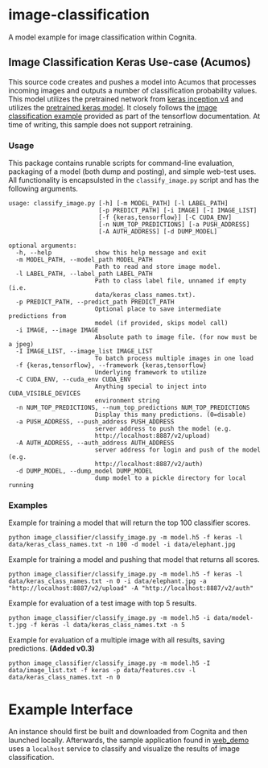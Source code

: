 # image-classification
A model example for image classification within Cognita.

## Image Classification Keras Use-case (Acumos)
This source code creates and pushes a model into Acumos that processes
incoming images and outputs a number of classification probability values.
This model utilizes the pretrained network from [keras inception v4](https://github.com/kentsommer/keras-inceptionV4)
and utilizes the [pretrained keras model](https://github.com/kentsommer/keras-inceptionV4/releases).
It closely follows the [image classification example](https://tensorflow.org/tutorials/image_recognition/)
provided as part of the tensorflow documentation.
At time of writing, this sample does not support retraining.

### Usage
This package contains runable scripts for command-line evaluation,
packaging of a model (both dump and posting), and simple web-test
uses.   All functionality is encapsulsted in the `classify_image.py`
script and has the following arguments.

```
usage: classify_image.py [-h] [-m MODEL_PATH] [-l LABEL_PATH]
                         [-p PREDICT_PATH] [-i IMAGE] [-I IMAGE_LIST]
                         [-f {keras,tensorflow}] [-C CUDA_ENV]
                         [-n NUM_TOP_PREDICTIONS] [-a PUSH_ADDRESS]
                         [-A AUTH_ADDRESS] [-d DUMP_MODEL]

optional arguments:
  -h, --help            show this help message and exit
  -m MODEL_PATH, --model_path MODEL_PATH
                        Path to read and store image model.
  -l LABEL_PATH, --label_path LABEL_PATH
                        Path to class label file, unnamed if empty (i.e.
                        data/keras_class_names.txt).
  -p PREDICT_PATH, --predict_path PREDICT_PATH
                        Optional place to save intermediate predictions from
                        model (if provided, skips model call)
  -i IMAGE, --image IMAGE
                        Absolute path to image file. (for now must be a jpeg)
  -I IMAGE_LIST, --image_list IMAGE_LIST
                        To batch process multiple images in one load
  -f {keras,tensorflow}, --framework {keras,tensorflow}
                        Underlying framework to utilize
  -C CUDA_ENV, --cuda_env CUDA_ENV
                        Anything special to inject into CUDA_VISIBLE_DEVICES
                        environment string
  -n NUM_TOP_PREDICTIONS, --num_top_predictions NUM_TOP_PREDICTIONS
                        Display this many predictions. (0=disable)
  -a PUSH_ADDRESS, --push_address PUSH_ADDRESS
                        server address to push the model (e.g.
                        http://localhost:8887/v2/upload)
  -A AUTH_ADDRESS, --auth_address AUTH_ADDRESS
                        server address for login and push of the model (e.g.
                        http://localhost:8887/v2/auth)
  -d DUMP_MODEL, --dump_model DUMP_MODEL
                        dump model to a pickle directory for local running
```


### Examples
Example for training a model that will return the top 100 classifier scores.
```
python image_classifier/classify_image.py -m model.h5 -f keras -l data/keras_class_names.txt -n 100 -d model -i data/elephant.jpg
```

Example for training a model and pushing that model that returns all scores.
```
python image_classifier/classify_image.py -m model.h5 -f keras -l data/keras_class_names.txt -n 0 -i data/elephant.jpg -a "http://localhost:8887/v2/upload" -A "http://localhost:8887/v2/auth"
```


Example for evaluation of a test image with top 5 results.
```
python image_classifier/classify_image.py -m model.h5 -i data/model-t.jpg -f keras -l data/keras_class_names.txt -n 5
```

Example for evaluation of a multiple image with all results, saving predictions. __(Added v0.3)__
```
python image_classifier/classify_image.py -m model.h5 -I data/image_list.txt -f keras -p data/features.csv -l data/keras_class_names.txt -n 0
```

# Example Interface
An instance should first be built and downloaded from Cognita and then
launched locally.  Afterwards, the sample application found in
[web_demo](web_demo) uses a `localhost` service to classify
and visualize the results of image classification.
